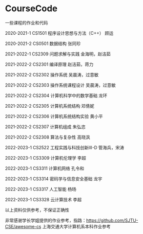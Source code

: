 # CourseCode
一些课程的作业和代码

2020-2021-1 CS1501 程序设计思想与方法（C++） 顾运

2020-2021-2 CS0501 数据结构 张同珍

2021-2022-1 CS2309 问题求解与实践 金海明，赵洁茹

2021-2022-2 CS2301 编译原理 赵洁茹，蒋力

2021-2022-2 CS2302 操作系统 吴晨涛，过意敏

2021-2022-2 CS2303 操作系统课程设计 吴晨涛，过意敏

2021-2022-2 CS2304 计算机科学中的数学基础 龙环

2021-2022-2 CS2305 计算机系统结构 邓倩妮

2021-2022-2 CS2306 计算机系统结构实验 黄小平

2021-2022-2 CS2307 计算机组成 朱弘恣

2021-2022-2 CS2308 算法与复杂性 高晓沨

2022-2023-1 CS2522 工程实践与科技创新Ⅲ-D 管海兵，宋涛

2022-2023-1 CS3309 计算机伦理学 李超

2022-2023-1 CS3311 计算机网络 孔令和

2022-2023-1 CS3314 密码学与信息安全基础 龙宇

2022-2023-1 CS3317 人工智能 杨旸

2022-2023-1 CS3328 云计算技术 李超



以上资料仅供参考，不保证正确性

非常感谢学长学姐提供的作业参考，指路：https://github.com/SJTU-CSE/awesome-cs 上海交通大学计算机系本科作业参考
